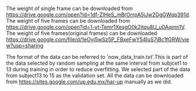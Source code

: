 The weight of single frame can be downloaded from https://drive.google.com/open?id=1df-ZIHeS_mBrOrrpA5jJw2GgGWqp391d.
The weight of five frames can be downloaded from https://drive.google.com/open?id=1-yt-Temr1XesgO0k2jtqu8U_u0Aqmn1V.
The weight of five frames(original frames) can be downloaded https://drive.google.com/file/d/1eOyj5wSz5P_FBxeFwY54IuS7jBc1fGRW/view?usp=sharing

The format of the data can be referred to 'now_data_train.txt'.This is part of the data selected by random sampling at the same interval from subjcet1 to 13 during training in order to reduce overfitting.
We selected part of the data from subject13 to 15 as the validation set.
All the data can be downloaded from https://sites.google.com/up.edu.mx/har-up manually as we did.
